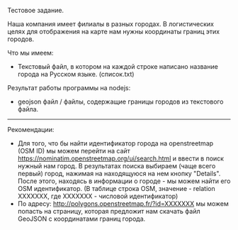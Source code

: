 Тестовое задание.

Наша компания имеет филиалы в разных городах.
В логистических целях для отображения на карте нам нужны координаты границ этих городов.

Что мы имеем:

- Текстовый файл, в котором на каждой строке написано название города на Русском языке. (список.txt)

Результат работы программы на nodejs:

- geojson файл / файлы, содержащие границы городов из текстового файла.


____________________________________________________________________________________________
Рекомендации:
- Для того, что бы найти идентификатор города на openstreetmap (OSM ID)
  мы можем перейти на сайт https://nominatim.openstreetmap.org/ui/search.html
  и ввести в поиск нужный нам город. В результатах поиска выбираем (чаще всего
  первый) город, нажимая на находящуюся на нем кнопку "Details".
  После этого, находясь в информации о городе - мы можем найти его OSM идентификатор.
  (В таблице строка OSM, значение - relation XXXXXXX, где XXXXXXX - числовой идентификатор)
- По адресу: http://polygons.openstreetmap.fr/?id=XXXXXXX мы можем попасть на страницу,
  которая предложит нам скачать файл GeoJSON с координатами границ города.